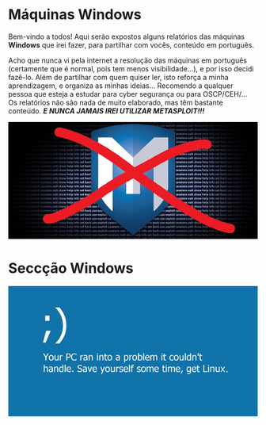 # Máquinas Windows

Bem-vindo a todos! Aqui serão expostos alguns relatórios das máquinas **Windows** que irei fazer, para partilhar com vocês, conteúdo em português.

Acho que nunca vi pela internet a resolução das máquinas em português (certamente que é normal, pois tem menos visibilidade...), e por isso decidi fazê-lo. Além de partilhar com quem quiser ler, isto reforça a minha aprendizagem, e organiza as minhas ideias... Recomendo a qualquer pessoa que esteja a estudar para cyber segurança ou para OSCP/CEH/... Os relatórios não são nada de muito elaborado, mas têm bastante conteúdo. ***E NUNCA JAMAIS IREI UTILIZAR METASPLOIT!!!*** 

![No Metasploit](Assets/Windows/no_metasploit.jfif)

# Seccção Windows

![Windows joke](Assets/Windows/joke.jfif)